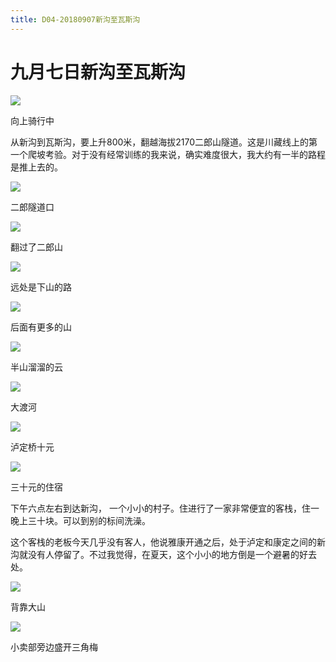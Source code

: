 ```yaml
---
title: D04-20180907新沟至瓦斯沟
---
```


# 九月七日新沟至瓦斯沟

![](https://ridemypic.oss-cn-chengdu.aliyuncs.com/rideimg/2616645-9c5526d41f2c9027.jpg)  

向上骑行中

从新沟到瓦斯沟，要上升800米，翻越海拔2170二郎山隧道。这是川藏线上的第一个爬坡考验。对于没有经常训练的我来说，确实难度很大，我大约有一半的路程是推上去的。

![](https://ridemypic.oss-cn-chengdu.aliyuncs.com/rideimg/2616645-1b827de42dd66591.jpg)  

二郎隧道口

  

![](https://ridemypic.oss-cn-chengdu.aliyuncs.com/rideimg/2616645-a3bd2f35f32f7698.jpg)  

翻过了二郎山

  

![](https://ridemypic.oss-cn-chengdu.aliyuncs.com/rideimg/2616645-f2b0343ffd399353.jpg)  

远处是下山的路

  

![](https://ridemypic.oss-cn-chengdu.aliyuncs.com/rideimg/2616645-a54b9994d707847f.jpg)  

后面有更多的山

  

![](https://ridemypic.oss-cn-chengdu.aliyuncs.com/rideimg/2616645-8fbd98d6973d4509.jpg)  

半山溜溜的云

  

![](https://ridemypic.oss-cn-chengdu.aliyuncs.com/rideimg/2616645-3718e37aeb19089f.jpg)  

大渡河

  

![](https://ridemypic.oss-cn-chengdu.aliyuncs.com/rideimg/2616645-938fab55f1509007.jpg)  

泸定桥十元

![](https://ridemypic.oss-cn-chengdu.aliyuncs.com/rideimg/2616645-5681de886b799540.jpg)  

三十元的住宿

下午六点左右到达新沟，
一个小小的村子。住进行了一家非常便宜的客栈，住一晚上三十块。可以到别的标间洗澡。

这个客栈的老板今天几乎没有客人，他说雅康开通之后，处于泸定和康定之间的新沟就没有人停留了。不过我觉得，在夏天，这个小小的地方倒是一个避暑的好去处。

![](https://ridemypic.oss-cn-chengdu.aliyuncs.com/rideimg/2616645-d80e930f8278c15c.jpg)  

背靠大山

  

![](http://upload-images.jianshu.io/upload_images/2616645-08e1e8c6326d4d84.jpg)  

小卖部旁边盛开三角梅